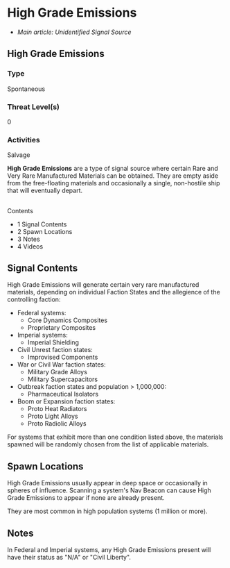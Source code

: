 # High Grade Emissions
- *Main article: Unidentified Signal Source*

## High Grade Emissions

### Type

Spontaneous

### Threat Level(s)

0

### Activities

Salvage

**High Grade Emissions** are a type of signal source where certain Rare and Very Rare Manufactured Materials can be obtained. They are empty aside from the free-floating materials and occasionally a single, non-hostile ship that will eventually depart.

## 

Contents

- 1 Signal Contents
- 2 Spawn Locations
- 3 Notes
- 4 Videos

## Signal Contents

High Grade Emissions will generate certain very rare manufactured materials, depending on individual Faction States and the allegience of the controlling faction:

- Federal systems:
    - Core Dynamics Composites
    - Proprietary Composites
- Imperial systems:
    - Imperial Shielding
- Civil Unrest faction states:
    - Improvised Components
- War or Civil War faction states:
    - Military Grade Alloys
    - Military Supercapacitors
- Outbreak faction states and population &gt; 1,000,000:
    - Pharmaceutical Isolators
- Boom or Expansion faction states:
    - Proto Heat Radiators
    - Proto Light Alloys
    - Proto Radiolic Alloys

For systems that exhibit more than one condition listed above, the materials spawned will be randomly chosen from the list of applicable materials.

## Spawn Locations

High Grade Emissions usually appear in deep space or occasionally in spheres of influence.  Scanning a system's Nav Beacon can cause High Grade Emissions to appear if none are already present.

They are most common in high population systems (1 million or more).

## Notes

In Federal and Imperial systems, any High Grade Emissions present will have their status as "N/A" or "Civil Liberty".